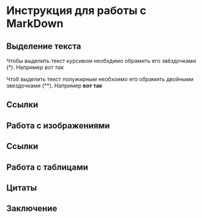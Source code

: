 # Инструкция для работы с MarkDown

## Выделение текста

Чтобы выделить текст курсивом необхдимо обрамить его звёздочками (*). Например *вот так*

Чтоб выделить текст полужирным необхоимо его обрамить двойными звездочками (**). Например **вот так** 

## Ссылки

## Работа с изображениями

## Ссылки

## Работа с таблицами 

## Цитаты 

## Заключение
